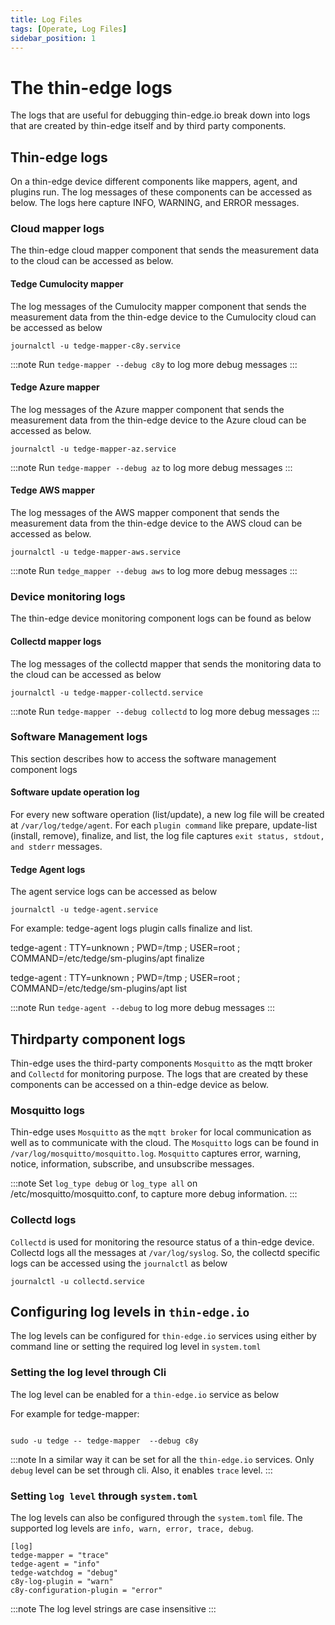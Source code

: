 ```yaml
---
title: Log Files
tags: [Operate, Log Files]
sidebar_position: 1
---
```


# The thin-edge logs
The logs that are useful for debugging thin-edge.io break down into logs that are created by thin-edge itself and by third party components.

## Thin-edge logs
On a thin-edge device different components like mappers, agent, and plugins run. The log messages of these components can be accessed as below.
The logs here capture INFO, WARNING, and ERROR messages.

### Cloud mapper logs
The thin-edge cloud mapper component that sends the measurement data to the cloud can be accessed as below.

#### Tedge Cumulocity mapper
The log messages of the Cumulocity mapper component that sends the measurement data from the thin-edge device to the Cumulocity
cloud can be accessed as below

`journalctl -u tedge-mapper-c8y.service`


:::note
Run `tedge-mapper --debug c8y` to log more debug messages
:::

#### Tedge Azure mapper
The log messages of the Azure mapper component that sends the measurement data from the thin-edge device to the Azure
cloud can be accessed as below.

`journalctl -u tedge-mapper-az.service`

:::note
Run `tedge-mapper --debug az` to log more debug messages
:::

#### Tedge AWS mapper
The log messages of the AWS mapper component that sends the measurement data from the thin-edge device to the AWS
cloud can be accessed as below.

`journalctl -u tedge-mapper-aws.service`

:::note
Run `tedge_mapper --debug aws` to log more debug messages
:::

### Device monitoring logs
The thin-edge device monitoring component logs can be found as below

#### Collectd mapper logs
The log messages of the collectd mapper that sends the monitoring data to the cloud can be accessed as below

`journalctl -u tedge-mapper-collectd.service`

:::note
Run `tedge-mapper --debug collectd` to log more debug messages
:::

### Software Management logs
This section describes how to access the software management component logs

#### Software update operation log
For every new software operation (list/update), a new log file will be created at `/var/log/tedge/agent`.
For each `plugin command` like prepare, update-list (install, remove), finalize, and list,
the log file captures `exit status, stdout, and stderr` messages.

#### Tedge Agent logs
The agent service logs can be accessed as below

`journalctl -u tedge-agent.service`

For example: tedge-agent logs plugin calls finalize and list.

tedge-agent : TTY=unknown ; PWD=/tmp ; USER=root ; COMMAND=/etc/tedge/sm-plugins/apt finalize

tedge-agent : TTY=unknown ; PWD=/tmp ; USER=root ; COMMAND=/etc/tedge/sm-plugins/apt list

:::note
Run `tedge-agent --debug` to log more debug messages
:::

## Thirdparty component logs
Thin-edge uses the third-party components `Mosquitto` as the mqtt broker and `Collectd` for monitoring purpose.
The logs that are created by these components can be accessed on a thin-edge device as below.

### Mosquitto logs
Thin-edge uses `Mosquitto` as the `mqtt broker` for local communication as well as to communicate with the cloud.
The `Mosquitto` logs can be found in `/var/log/mosquitto/mosquitto.log`.
`Mosquitto` captures error, warning, notice, information, subscribe, and unsubscribe messages.

:::note
Set `log_type debug` or `log_type all` on /etc/mosquitto/mosquitto.conf, to capture more debug information.
:::

### Collectd logs
`Collectd` is used for monitoring the resource status of a thin-edge device.
Collectd logs all the messages at `/var/log/syslog`.
So, the collectd specific logs can be accessed using the `journalctl` as below

`journalctl -u collectd.service`

## Configuring log levels in `thin-edge.io`

The log levels can be configured for `thin-edge.io` services using either by command line or setting the required log
level in `system.toml`

### Setting the log level through Cli

The log level can be enabled for a `thin-edge.io` service as below

For example for tedge-mapper:

```shell

sudo -u tedge -- tedge-mapper  --debug c8y
```

:::note
In a similar way it can be set for all the `thin-edge.io` services.
Only `debug` level can be set through cli. Also, it enables `trace` level.
:::

### Setting `log level` through `system.toml`
The log levels can also be configured through the `system.toml` file.
The supported log levels are `info, warn, error, trace, debug`.

```shell
[log]
tedge-mapper = "trace"
tedge-agent = "info"
tedge-watchdog = "debug"
c8y-log-plugin = "warn"
c8y-configuration-plugin = "error"
```

:::note
The log level strings are case insensitive
:::
